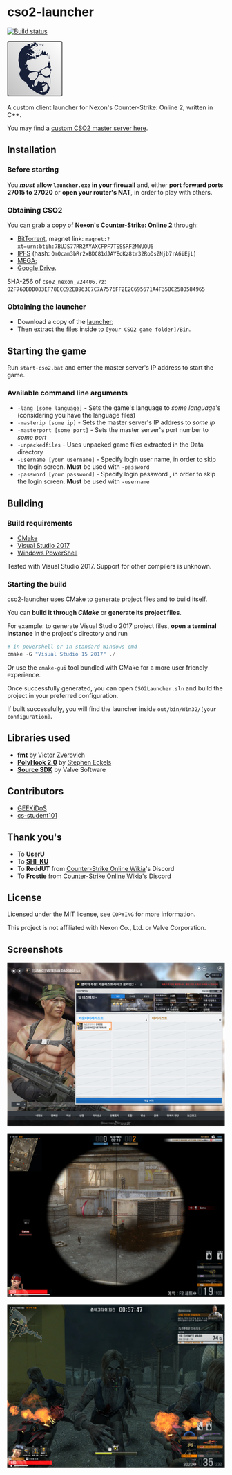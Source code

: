 # cso2-launcher

[![Build status](https://ci.appveyor.com/api/projects/status/6ehjwfyekyfd9ipx/branch/master?svg=true)](https://ci.appveyor.com/project/L-Leite/cso2-launcher/branch/master)

![cso2-launcher's logo](./.readme/logo-128.png)

A custom client launcher for Nexon's Counter-Strike: Online 2, written in C++.

You may find a [custom CSO2 master server here](https://github.com/L-Leite/cso2-master-server/).

## Installation

### Before starting

You ***must*** **allow `launcher.exe` in your firewall** and, either **port forward ports 27015 to 27020** or **open your router's NAT**, in order to play with others.

### Obtaining CSO2

You can grab a copy of **Nexon's Counter-Strike: Online 2** through:

- [BitTorrent](magnet:?xt=urn:btih:7BUJS77RR2AYAXCFPF7TSSSRF2NWUOU6), magnet link: `magnet:?xt=urn:btih:7BUJS77RR2AYAXCFPF7TSSSRF2NWUOU6`
- [IPFS](https://ipfs.io/ipfs/QmQcam3bRr2xBDC81dJAYEoKz8tr32RoDsZNjb7rA6iEjL) (hash: `QmQcam3bRr2xBDC81dJAYEoKz8tr32RoDsZNjb7rA6iEjL`)
- [MEGA](https://mega.nz/#!nhgnBJgD!iR57D5Mf3_1GCcAR36tqFQ7H7KN_F0e3XicD2JBoSN4);
- [Google Drive](https://drive.google.com/open?id=1y0diL2nTERlOaJZQTA3xPb8owx82GjtB). 

SHA-256 of `cso2_nexon_v24406.7z`: `02F76DBDD083EF78ECC92EB963C7C7A7576FF2E2C695671A4F358C2580584965`

### Obtaining the launcher

- Download a copy of the [launcher](https://github.com/L-Leite/cso2-launcher/releases);
- Then extract the files inside to ```[your CSO2 game folder]/Bin```.

## Starting the game

Run ```start-cso2.bat``` and enter the master server's IP address to start the game.

### Available command line arguments

- ```-lang [some language]``` - Sets the game's language to *some language*'s (considering you have the language files)
- ```-masterip [some ip]``` - Sets the master server's IP address to *some ip*
- ```-masterport [some port]``` - Sets the master server's port number to *some port*
- ```-unpackedfiles``` - Uses unpacked game files extracted in the Data directory
- ```-username [your username]``` - Specify login user name, in order to skip the login screen. **Must** be used with ```-password```
- ```-password [your password]``` - Specify login password , in order to skip the login screen. **Must** be used with ```-username```

## Building

### Build requirements

- [CMake](https://cmake.org/download)
- [Visual Studio 2017](https://www.visualstudio.com/downloads)
- [Windows PowerShell](https://docs.microsoft.com/en-us/powershell/scripting/setup/installing-windows-powershell)

Tested with Visual Studio 2017. Support for other compilers is unknown.

### Starting the build

cso2-launcher uses CMake to generate project files and to build itself.

You can **build it through *CMake*** or **generate its project files**.

For example: to generate Visual Studio 2017 project files, **open a terminal instance** in the project's directory and run

```powershell
# in powershell or in standard Windows cmd
cmake -G "Visual Studio 15 2017" ./
```

Or use the ```cmake-gui``` tool bundled with CMake for a more user friendly experience.

Once successfully generated, you can open ```CSO2Launcher.sln``` and build the project in your preferred configuration.

If built successfully, you will find the launcher inside ```out/bin/Win32/[your configuration]```.

## Libraries used

- **[fmt](https://github.com/fmtlib/fmt)** by [Victor Zverovich](https://github.com/vitaut)
- **[PolyHook 2.0](https://github.com/stevemk14ebr/PolyHook_2_0)** by [Stephen Eckels](https://github.com/stevemk14ebr)
- **[Source SDK](https://github.com/ValveSoftware/source-sdk-2013)** by Valve Software

## Contributors

- [GEEKiDoS](https://github.com/GEEKiDoS)
- [cs-student101](https://github.com/cs-student101)

## Thank you's

- To **[UserU](https://www.youtube.com/user/GoodbyeSpy)**
- To **[SHI_KU](https://www.youtube.com/channel/UC2HZo-HFOuxmS6zWYPMD0hQ)**
- To **ReddUT** from [Counter-Strike Online Wikia](https://cso.wikia.com/)'s Discord
- To **Frostie** from [Counter-Strike Online Wikia](https://cso.wikia.com/)'s Discord

## License

Licensed under the MIT license, see ```COPYING``` for more information.

This project is not affiliated with Nexon Co., Ltd. or Valve Corporation.

## Screenshots

![First screenshot](./.readme/screenshot-01.png)

![Second screenshot](./.readme/screenshot-02.png)

![Third screenshot](./.readme/screenshot-03.png)
